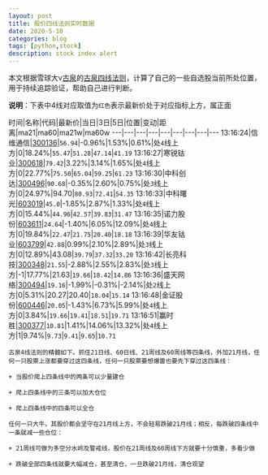 ```yaml
---
layout: post
title: 股价四线法则实时数据
date: 2020-5-10
categories: blog
tags: [python,stock]
description: stock index alert
---
```



本文根据雪球大v[古泉](https://xueqiu.com/u/7148646888)的[古泉四线法则](https://xueqiu.com/7148646888/130498192)，计算了自己的一些自选股当前所处位置，用于持续追踪验证，帮助自己进行判断。

**说明**：下表中4线对应取值为`红色`表示最新价处于对应指标上方，属正面

时间|名称|代码|最新价|当日|3日|5日|位置|变动|距离|ma21|ma60|ma21w|ma60w
---|---|---|---|---|---|---|---|---
13:16:24|信维通信|[300136](https://xueqiu.com/S/SZ300136)|`56.94`|-0.96%|1.53%|0.61%|处`4`线上方|0|18.24%|`55.47`|`51.28`|`47.14`|`41.19`
13:16:27|寒锐钴业|[300618](https://xueqiu.com/S/SZ300618)|`79.42`|3.22%|3.14%|1.65%|处`4`线上方|0|22.77%|`75.50`|`65.04`|`59.25`|`61.23`
13:16:30|中科创达|[300496](https://xueqiu.com/S/SZ300496)|`90.68`|-0.35%|2.60%|0.75%|处`3`线上方|0|24.97%|94.70|`80.93`|`72.41`|`54.35`
13:16:33|中科曙光|[603019](https://xueqiu.com/S/SH603019)|`45.0`|-1.85%|2.87%|1.33%|处`4`线上方|0|15.44%|`44.96`|`42.57`|`39.83`|`31.47`
13:16:35|诺力股份|[603611](https://xueqiu.com/S/SH603611)|`24.64`|-1.40%|6.05%|12.09%|处`4`线上方|0|19.84%|`22.47`|`21.75`|`20.40`|`18.18`
13:16:39|华友钴业|[603799](https://xueqiu.com/S/SH603799)|`42.88`|0.99%|2.10%|2.89%|处`3`线上方|0|12.89%|43.08|`39.79`|`37.32`|`33.20`
13:16:42|长亮科技|[300348](https://xueqiu.com/S/SZ300348)|`21.55`|-2.88%|2.55%|2.83%|处`3`线上方|-1|17.77%|21.63|`19.66`|`18.42`|`14.86`
13:16:36|盛天网络|[300494](https://xueqiu.com/S/SZ300494)|`19.16`|-1.99%|-0.31%|-2.14%|处`2`线上方|0|5.31%|20.27|20.40|`18.04`|`15.14`
13:16:48|金证股份|[600446](https://xueqiu.com/S/SH600446)|`20.05`|-1.43%|6.73%|5.99%|处`4`线上方|0|3.84%|`19.66`|`19.41`|`18.51`|`19.71`
13:16:51|赢时胜|[300377](https://xueqiu.com/S/SZ300377)|`10.81`|1.41%|14.06%|13.32%|处`4`线上方|1|9.74%|`9.73`|`9.41`|`9.65`|`10.71`

```
古泉4线法则的精髓如下。抓住21日线、60日线、21周线及60周线等四条线，外加21月线，任何一只股票上涨都要穿过这四条线，任何一只股票要想爆雷也要先下穿过这四条线：

+ 当股价爬上四条线中的两条可以少量建仓

+ 爬上四条线中的三条可以加大仓位

+ 爬上四条线中的四条可以全仓

任何一只大牛，其股价都会坚守在21月线上方，不会轻易跌破21月线；相反，每跌破四条线中一条就减一些仓位：

+ 21周线可做为多空分水岭及警戒线，股价在21周线及60周线下方就要十分慎重，多看少做

+ 跌破全部四条线就要大幅减仓，甚至清仓，一旦跌破21月线，清仓观望
```